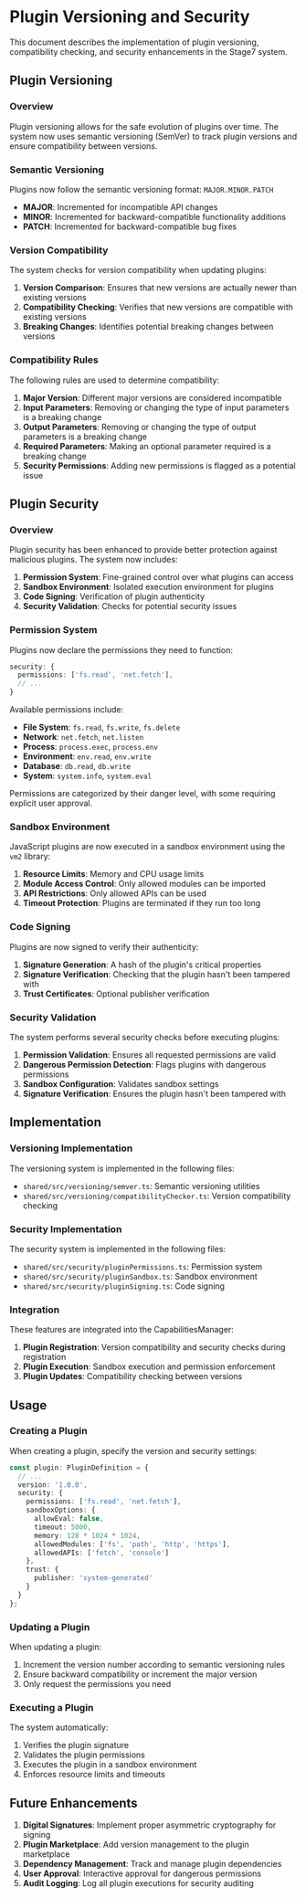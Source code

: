 # Plugin Versioning and Security

This document describes the implementation of plugin versioning, compatibility checking, and security enhancements in the Stage7 system.

## Plugin Versioning

### Overview

Plugin versioning allows for the safe evolution of plugins over time. The system now uses semantic versioning (SemVer) to track plugin versions and ensure compatibility between versions.

### Semantic Versioning

Plugins now follow the semantic versioning format: `MAJOR.MINOR.PATCH`

- **MAJOR**: Incremented for incompatible API changes
- **MINOR**: Incremented for backward-compatible functionality additions
- **PATCH**: Incremented for backward-compatible bug fixes

### Version Compatibility

The system checks for version compatibility when updating plugins:

1. **Version Comparison**: Ensures that new versions are actually newer than existing versions
2. **Compatibility Checking**: Verifies that new versions are compatible with existing versions
3. **Breaking Changes**: Identifies potential breaking changes between versions

### Compatibility Rules

The following rules are used to determine compatibility:

1. **Major Version**: Different major versions are considered incompatible
2. **Input Parameters**: Removing or changing the type of input parameters is a breaking change
3. **Output Parameters**: Removing or changing the type of output parameters is a breaking change
4. **Required Parameters**: Making an optional parameter required is a breaking change
5. **Security Permissions**: Adding new permissions is flagged as a potential issue

## Plugin Security

### Overview

Plugin security has been enhanced to provide better protection against malicious plugins. The system now includes:

1. **Permission System**: Fine-grained control over what plugins can access
2. **Sandbox Environment**: Isolated execution environment for plugins
3. **Code Signing**: Verification of plugin authenticity
4. **Security Validation**: Checks for potential security issues

### Permission System

Plugins now declare the permissions they need to function:

```typescript
security: {
  permissions: ['fs.read', 'net.fetch'],
  // ...
}
```

Available permissions include:

- **File System**: `fs.read`, `fs.write`, `fs.delete`
- **Network**: `net.fetch`, `net.listen`
- **Process**: `process.exec`, `process.env`
- **Environment**: `env.read`, `env.write`
- **Database**: `db.read`, `db.write`
- **System**: `system.info`, `system.eval`

Permissions are categorized by their danger level, with some requiring explicit user approval.

### Sandbox Environment

JavaScript plugins are now executed in a sandbox environment using the `vm2` library:

1. **Resource Limits**: Memory and CPU usage limits
2. **Module Access Control**: Only allowed modules can be imported
3. **API Restrictions**: Only allowed APIs can be used
4. **Timeout Protection**: Plugins are terminated if they run too long

### Code Signing

Plugins are now signed to verify their authenticity:

1. **Signature Generation**: A hash of the plugin's critical properties
2. **Signature Verification**: Checking that the plugin hasn't been tampered with
3. **Trust Certificates**: Optional publisher verification

### Security Validation

The system performs several security checks before executing plugins:

1. **Permission Validation**: Ensures all requested permissions are valid
2. **Dangerous Permission Detection**: Flags plugins with dangerous permissions
3. **Sandbox Configuration**: Validates sandbox settings
4. **Signature Verification**: Ensures the plugin hasn't been tampered with

## Implementation

### Versioning Implementation

The versioning system is implemented in the following files:

- `shared/src/versioning/semver.ts`: Semantic versioning utilities
- `shared/src/versioning/compatibilityChecker.ts`: Version compatibility checking

### Security Implementation

The security system is implemented in the following files:

- `shared/src/security/pluginPermissions.ts`: Permission system
- `shared/src/security/pluginSandbox.ts`: Sandbox environment
- `shared/src/security/pluginSigning.ts`: Code signing

### Integration

These features are integrated into the CapabilitiesManager:

1. **Plugin Registration**: Version compatibility and security checks during registration
2. **Plugin Execution**: Sandbox execution and permission enforcement
3. **Plugin Updates**: Compatibility checking between versions

## Usage

### Creating a Plugin

When creating a plugin, specify the version and security settings:

```typescript
const plugin: PluginDefinition = {
  // ...
  version: '1.0.0',
  security: {
    permissions: ['fs.read', 'net.fetch'],
    sandboxOptions: {
      allowEval: false,
      timeout: 5000,
      memory: 128 * 1024 * 1024,
      allowedModules: ['fs', 'path', 'http', 'https'],
      allowedAPIs: ['fetch', 'console']
    },
    trust: {
      publisher: 'system-generated'
    }
  }
};
```

### Updating a Plugin

When updating a plugin:

1. Increment the version number according to semantic versioning rules
2. Ensure backward compatibility or increment the major version
3. Only request the permissions you need

### Executing a Plugin

The system automatically:

1. Verifies the plugin signature
2. Validates the plugin permissions
3. Executes the plugin in a sandbox environment
4. Enforces resource limits and timeouts

## Future Enhancements

1. **Digital Signatures**: Implement proper asymmetric cryptography for signing
2. **Plugin Marketplace**: Add version management to the plugin marketplace
3. **Dependency Management**: Track and manage plugin dependencies
4. **User Approval**: Interactive approval for dangerous permissions
5. **Audit Logging**: Log all plugin executions for security auditing
